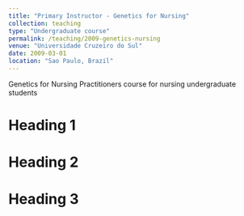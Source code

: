```yaml
---
title: "Primary Instructor - Genetics for Nursing"
collection: teaching
type: "Undergraduate course"
permalink: /teaching/2009-genetics-nursing
venue: "Universidade Cruzeiro do Sul"
date: 2009-03-01
location: "Sao Paulo, Brazil"
---
```


Genetics for Nursing Practitioners course for nursing undergraduate students

Heading 1
======

Heading 2
======

Heading 3
======
